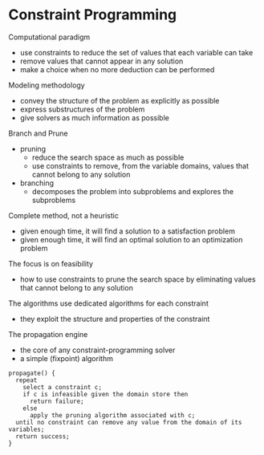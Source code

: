 # Constraint Programming
Computational paradigm
* use constraints to reduce the set of values that each variable can take
* remove values that cannot appear in any solution
* make a choice when no more deduction can be performed

Modeling methodology
* convey the structure of the problem as explicitly as possible
* express substructures of the problem
* give solvers as much information as possible

Branch and Prune
* pruning
  * reduce the search space as much as possible
  * use constraints to remove, from the variable domains, values that cannot belong to any solution
* branching
  * decomposes the problem into subproblems and explores the subproblems

Complete method, not a heuristic
* given enough time, it will find a solution to a satisfaction problem
* given enough time, it will find an optimal solution to an optimization problem

The focus is on feasibility
* how to use constraints to prune the search space by eliminating values that cannot belong to any solution

The algorithms use dedicated algorithms for each constraint
* they exploit the structure and properties of the constraint

The propagation engine
* the core of any constraint-programming solver
* a simple (fixpoint) algorithm
```
propagate() {
  repeat
    select a constraint c;
    if c is infeasible given the domain store then
      return failure;
    else
      apply the pruning algorithm associated with c;
  until no constraint can remove any value from the domain of its variables;
  return success;
}
```
